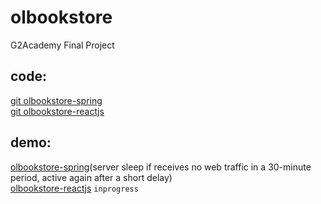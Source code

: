 # olbookstore
G2Academy Final Project

## code:
[git olbookstore-spring](https://github.com/an66a/olbookstore/tree/olbookstore-spring)\
[git olbookstore-reactjs](https://github.com/an66a/olbookstore/tree/olbookstore-reactjs)

## demo:
[olbookstore-spring](https://olbookstore.herokuapp.com)(server sleep if receives no web traffic in a 30-minute period, active again after a short delay)\
[olbookstore-reactjs](https://olbookstore.web.app) `inprogress`